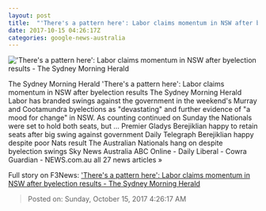 ```yaml
---
layout: post
title:  "'There's a pattern here': Labor claims momentum in NSW after byelection results - The Sydney Morning Herald"
date: 2017-10-15 04:26:17Z
categories: google-news-australia
---
```


!['There's a pattern here': Labor claims momentum in NSW after byelection results - The Sydney Morning Herald](http://www.smh.com.au/content/dam/images/g/y/x/t/4/q/image.related.articleLeadwide.620x349.gz180a.png/1508041534630.jpg)

The Sydney Morning Herald 'There's a pattern here': Labor claims momentum in NSW after byelection results The Sydney Morning Herald Labor has branded swings against the government in the weekend's Murray and Cootamundra byelections as "devastating" and further evidence of "a mood for change" in NSW. As counting continued on Sunday the Nationals were set to hold both seats, but ... Premier Gladys Berejiklian happy to retain seats after big swing against government Daily Telegraph Berejiklian happy despite poor Nats result The Australian Nationals hang on despite byelection swings Sky News Australia ABC Online - Daily Liberal - Cowra Guardian - NEWS.com.au all 27 news articles »


Full story on F3News: ['There's a pattern here': Labor claims momentum in NSW after byelection results - The Sydney Morning Herald](http://www.f3nws.com/n/REdk3H)

> Posted on: Sunday, October 15, 2017 4:26:17 AM
